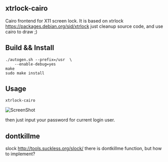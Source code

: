 xtrlock-cairo
-------------

Cairo frontend for X11 screen lock. It is based on xtrlock 
https://packages.debian.org/sid/xtrlock just cleanup source code, and use cairo 
to draw ;)


## Build && Install

```
./autogen.sh --prefix=/usr  \
    --enable-debug=yes
make
sudo make install
```


## Usage

```
xtrlock-cairo
```

![ScreenShot](https://raw.github.com/xiangzhai/xtrlock-cairo/master/doc/xtrlock-cairo.jpg)

then just input your password for current login user.


## dontkillme


slock http://tools.suckless.org/slock/ there is dontkillme function, but how to 
implement?
